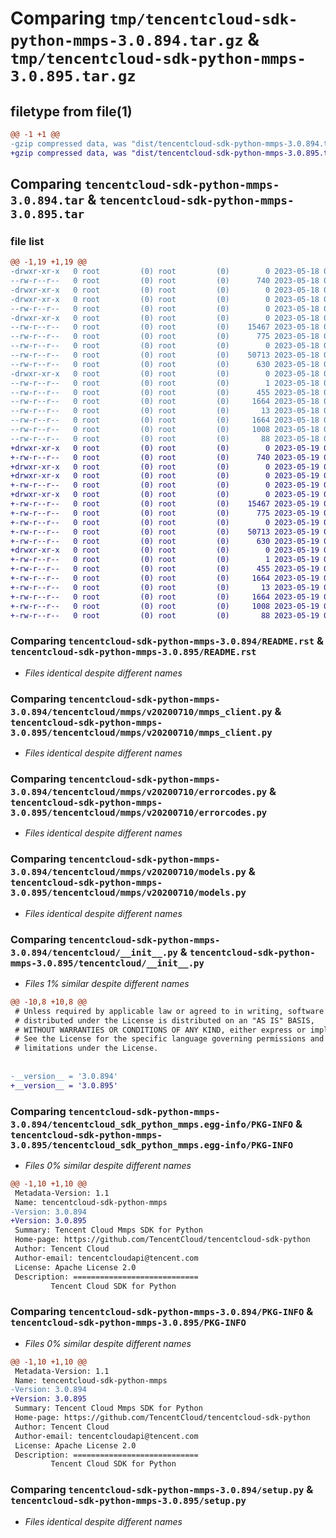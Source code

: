 # Comparing `tmp/tencentcloud-sdk-python-mmps-3.0.894.tar.gz` & `tmp/tencentcloud-sdk-python-mmps-3.0.895.tar.gz`

## filetype from file(1)

```diff
@@ -1 +1 @@
-gzip compressed data, was "dist/tencentcloud-sdk-python-mmps-3.0.894.tar", last modified: Thu May 18 00:31:09 2023, max compression
+gzip compressed data, was "dist/tencentcloud-sdk-python-mmps-3.0.895.tar", last modified: Fri May 19 02:55:17 2023, max compression
```

## Comparing `tencentcloud-sdk-python-mmps-3.0.894.tar` & `tencentcloud-sdk-python-mmps-3.0.895.tar`

### file list

```diff
@@ -1,19 +1,19 @@
-drwxr-xr-x   0 root         (0) root         (0)        0 2023-05-18 00:31:09.000000 tencentcloud-sdk-python-mmps-3.0.894/
--rw-r--r--   0 root         (0) root         (0)      740 2023-05-18 00:31:09.000000 tencentcloud-sdk-python-mmps-3.0.894/README.rst
-drwxr-xr-x   0 root         (0) root         (0)        0 2023-05-18 00:31:09.000000 tencentcloud-sdk-python-mmps-3.0.894/tencentcloud/
-drwxr-xr-x   0 root         (0) root         (0)        0 2023-05-18 00:31:09.000000 tencentcloud-sdk-python-mmps-3.0.894/tencentcloud/mmps/
--rw-r--r--   0 root         (0) root         (0)        0 2023-05-18 00:31:09.000000 tencentcloud-sdk-python-mmps-3.0.894/tencentcloud/mmps/__init__.py
-drwxr-xr-x   0 root         (0) root         (0)        0 2023-05-18 00:31:09.000000 tencentcloud-sdk-python-mmps-3.0.894/tencentcloud/mmps/v20200710/
--rw-r--r--   0 root         (0) root         (0)    15467 2023-05-18 00:31:09.000000 tencentcloud-sdk-python-mmps-3.0.894/tencentcloud/mmps/v20200710/mmps_client.py
--rw-r--r--   0 root         (0) root         (0)      775 2023-05-18 00:31:09.000000 tencentcloud-sdk-python-mmps-3.0.894/tencentcloud/mmps/v20200710/errorcodes.py
--rw-r--r--   0 root         (0) root         (0)        0 2023-05-18 00:31:09.000000 tencentcloud-sdk-python-mmps-3.0.894/tencentcloud/mmps/v20200710/__init__.py
--rw-r--r--   0 root         (0) root         (0)    50713 2023-05-18 00:31:09.000000 tencentcloud-sdk-python-mmps-3.0.894/tencentcloud/mmps/v20200710/models.py
--rw-r--r--   0 root         (0) root         (0)      630 2023-05-18 00:31:09.000000 tencentcloud-sdk-python-mmps-3.0.894/tencentcloud/__init__.py
-drwxr-xr-x   0 root         (0) root         (0)        0 2023-05-18 00:31:09.000000 tencentcloud-sdk-python-mmps-3.0.894/tencentcloud_sdk_python_mmps.egg-info/
--rw-r--r--   0 root         (0) root         (0)        1 2023-05-18 00:31:09.000000 tencentcloud-sdk-python-mmps-3.0.894/tencentcloud_sdk_python_mmps.egg-info/dependency_links.txt
--rw-r--r--   0 root         (0) root         (0)      455 2023-05-18 00:31:09.000000 tencentcloud-sdk-python-mmps-3.0.894/tencentcloud_sdk_python_mmps.egg-info/SOURCES.txt
--rw-r--r--   0 root         (0) root         (0)     1664 2023-05-18 00:31:09.000000 tencentcloud-sdk-python-mmps-3.0.894/tencentcloud_sdk_python_mmps.egg-info/PKG-INFO
--rw-r--r--   0 root         (0) root         (0)       13 2023-05-18 00:31:09.000000 tencentcloud-sdk-python-mmps-3.0.894/tencentcloud_sdk_python_mmps.egg-info/top_level.txt
--rw-r--r--   0 root         (0) root         (0)     1664 2023-05-18 00:31:09.000000 tencentcloud-sdk-python-mmps-3.0.894/PKG-INFO
--rw-r--r--   0 root         (0) root         (0)     1008 2023-05-18 00:31:09.000000 tencentcloud-sdk-python-mmps-3.0.894/setup.py
--rw-r--r--   0 root         (0) root         (0)       88 2023-05-18 00:31:09.000000 tencentcloud-sdk-python-mmps-3.0.894/setup.cfg
+drwxr-xr-x   0 root         (0) root         (0)        0 2023-05-19 02:55:17.000000 tencentcloud-sdk-python-mmps-3.0.895/
+-rw-r--r--   0 root         (0) root         (0)      740 2023-05-19 02:55:17.000000 tencentcloud-sdk-python-mmps-3.0.895/README.rst
+drwxr-xr-x   0 root         (0) root         (0)        0 2023-05-19 02:55:17.000000 tencentcloud-sdk-python-mmps-3.0.895/tencentcloud/
+drwxr-xr-x   0 root         (0) root         (0)        0 2023-05-19 02:55:17.000000 tencentcloud-sdk-python-mmps-3.0.895/tencentcloud/mmps/
+-rw-r--r--   0 root         (0) root         (0)        0 2023-05-19 02:55:17.000000 tencentcloud-sdk-python-mmps-3.0.895/tencentcloud/mmps/__init__.py
+drwxr-xr-x   0 root         (0) root         (0)        0 2023-05-19 02:55:17.000000 tencentcloud-sdk-python-mmps-3.0.895/tencentcloud/mmps/v20200710/
+-rw-r--r--   0 root         (0) root         (0)    15467 2023-05-19 02:55:17.000000 tencentcloud-sdk-python-mmps-3.0.895/tencentcloud/mmps/v20200710/mmps_client.py
+-rw-r--r--   0 root         (0) root         (0)      775 2023-05-19 02:55:17.000000 tencentcloud-sdk-python-mmps-3.0.895/tencentcloud/mmps/v20200710/errorcodes.py
+-rw-r--r--   0 root         (0) root         (0)        0 2023-05-19 02:55:17.000000 tencentcloud-sdk-python-mmps-3.0.895/tencentcloud/mmps/v20200710/__init__.py
+-rw-r--r--   0 root         (0) root         (0)    50713 2023-05-19 02:55:17.000000 tencentcloud-sdk-python-mmps-3.0.895/tencentcloud/mmps/v20200710/models.py
+-rw-r--r--   0 root         (0) root         (0)      630 2023-05-19 02:55:17.000000 tencentcloud-sdk-python-mmps-3.0.895/tencentcloud/__init__.py
+drwxr-xr-x   0 root         (0) root         (0)        0 2023-05-19 02:55:17.000000 tencentcloud-sdk-python-mmps-3.0.895/tencentcloud_sdk_python_mmps.egg-info/
+-rw-r--r--   0 root         (0) root         (0)        1 2023-05-19 02:55:17.000000 tencentcloud-sdk-python-mmps-3.0.895/tencentcloud_sdk_python_mmps.egg-info/dependency_links.txt
+-rw-r--r--   0 root         (0) root         (0)      455 2023-05-19 02:55:17.000000 tencentcloud-sdk-python-mmps-3.0.895/tencentcloud_sdk_python_mmps.egg-info/SOURCES.txt
+-rw-r--r--   0 root         (0) root         (0)     1664 2023-05-19 02:55:17.000000 tencentcloud-sdk-python-mmps-3.0.895/tencentcloud_sdk_python_mmps.egg-info/PKG-INFO
+-rw-r--r--   0 root         (0) root         (0)       13 2023-05-19 02:55:17.000000 tencentcloud-sdk-python-mmps-3.0.895/tencentcloud_sdk_python_mmps.egg-info/top_level.txt
+-rw-r--r--   0 root         (0) root         (0)     1664 2023-05-19 02:55:17.000000 tencentcloud-sdk-python-mmps-3.0.895/PKG-INFO
+-rw-r--r--   0 root         (0) root         (0)     1008 2023-05-19 02:55:17.000000 tencentcloud-sdk-python-mmps-3.0.895/setup.py
+-rw-r--r--   0 root         (0) root         (0)       88 2023-05-19 02:55:17.000000 tencentcloud-sdk-python-mmps-3.0.895/setup.cfg
```

### Comparing `tencentcloud-sdk-python-mmps-3.0.894/README.rst` & `tencentcloud-sdk-python-mmps-3.0.895/README.rst`

 * *Files identical despite different names*

### Comparing `tencentcloud-sdk-python-mmps-3.0.894/tencentcloud/mmps/v20200710/mmps_client.py` & `tencentcloud-sdk-python-mmps-3.0.895/tencentcloud/mmps/v20200710/mmps_client.py`

 * *Files identical despite different names*

### Comparing `tencentcloud-sdk-python-mmps-3.0.894/tencentcloud/mmps/v20200710/errorcodes.py` & `tencentcloud-sdk-python-mmps-3.0.895/tencentcloud/mmps/v20200710/errorcodes.py`

 * *Files identical despite different names*

### Comparing `tencentcloud-sdk-python-mmps-3.0.894/tencentcloud/mmps/v20200710/models.py` & `tencentcloud-sdk-python-mmps-3.0.895/tencentcloud/mmps/v20200710/models.py`

 * *Files identical despite different names*

### Comparing `tencentcloud-sdk-python-mmps-3.0.894/tencentcloud/__init__.py` & `tencentcloud-sdk-python-mmps-3.0.895/tencentcloud/__init__.py`

 * *Files 1% similar despite different names*

```diff
@@ -10,8 +10,8 @@
 # Unless required by applicable law or agreed to in writing, software
 # distributed under the License is distributed on an "AS IS" BASIS,
 # WITHOUT WARRANTIES OR CONDITIONS OF ANY KIND, either express or implied.
 # See the License for the specific language governing permissions and
 # limitations under the License.
 
 
-__version__ = '3.0.894'
+__version__ = '3.0.895'
```

### Comparing `tencentcloud-sdk-python-mmps-3.0.894/tencentcloud_sdk_python_mmps.egg-info/PKG-INFO` & `tencentcloud-sdk-python-mmps-3.0.895/tencentcloud_sdk_python_mmps.egg-info/PKG-INFO`

 * *Files 0% similar despite different names*

```diff
@@ -1,10 +1,10 @@
 Metadata-Version: 1.1
 Name: tencentcloud-sdk-python-mmps
-Version: 3.0.894
+Version: 3.0.895
 Summary: Tencent Cloud Mmps SDK for Python
 Home-page: https://github.com/TencentCloud/tencentcloud-sdk-python
 Author: Tencent Cloud
 Author-email: tencentcloudapi@tencent.com
 License: Apache License 2.0
 Description: ============================
         Tencent Cloud SDK for Python
```

### Comparing `tencentcloud-sdk-python-mmps-3.0.894/PKG-INFO` & `tencentcloud-sdk-python-mmps-3.0.895/PKG-INFO`

 * *Files 0% similar despite different names*

```diff
@@ -1,10 +1,10 @@
 Metadata-Version: 1.1
 Name: tencentcloud-sdk-python-mmps
-Version: 3.0.894
+Version: 3.0.895
 Summary: Tencent Cloud Mmps SDK for Python
 Home-page: https://github.com/TencentCloud/tencentcloud-sdk-python
 Author: Tencent Cloud
 Author-email: tencentcloudapi@tencent.com
 License: Apache License 2.0
 Description: ============================
         Tencent Cloud SDK for Python
```

### Comparing `tencentcloud-sdk-python-mmps-3.0.894/setup.py` & `tencentcloud-sdk-python-mmps-3.0.895/setup.py`

 * *Files identical despite different names*

